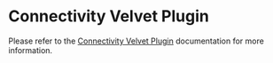 # Connectivity Velvet Plugin

Please refer to the [Connectivity Velvet Plugin](https://velvet.stratumfoundry.com/plugins/connectivity-plugin) documentation for more information.